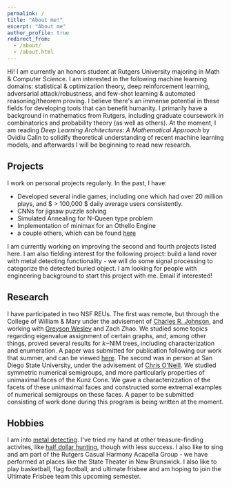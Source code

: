 ```yaml
---
permalink: /
title: "About me!"
excerpt: "About me"
author_profile: true
redirect_from: 
  - /about/
  - /about.html
---
```


Hi! I am currently an honors student at Rutgers University majoring in Math & Computer Science. I am interested in the following machine learning domains: statistical & optimization theory, deep reinforcement learning, adversarial attack/robustness, and few-shot learning & automated reasoning/theorem proving. I believe there's an immense potential in these fields for developing tools that can benefit humanity. I primarily have a background in mathematics from Rutgers, including graduate coursework in combinatorics and probability theory (as well as others). At the moment, I am reading _Deep Learning Architectures: A Mathematical Approach_ by Ovidiu Calin to solidify theoretical understanding of recent machine learning models, and afterwards I will be beginning to read new research. 

Projects
--------
I work on personal projects regularly. In the past, I have:
- Developed several indie games, including one which had over 20 million plays, and $ > 100,000 $ daily average users consistently. 
- CNNs for jigsaw puzzle solving
- Simulated Annealing for N-Queen type problem
- Implementation of minimax for an Othello Engine
- a couple others, which can be found [here](/cv)

I am currently working on improving the second and fourth projects listed here. I am also fielding interest for the following project: build a land rover with metal detecting functionality - we will do some signal processing to categorize the detected buried object. I am looking for people with engineering background to start this project with me. Email if interested!

Research
--------
I have participated in two NSF REUs. The first was remote, but through the College of William & Mary under the advisement of [Charles R. Johnson](https://en.wikipedia.org/wiki/Charles_Royal_Johnson), and working with [Greyson Wesley](https://sites.nd.edu/greyson-wesley/) and Zach Zhao. We studied some topics regarding eigenvalue assignment of certain graphs, and, among other things, proved several results for $k-$NIM trees, including characterization and enumeration. A paper was submitted for publication following our work that summer, and can be viewed [here](/publications). The second was in person at San Diego State University, under the advisement of [Chris O'Neill](https://cdoneill.sdsu.edu/). We studied symmetric numerical semigroups, and more particularly properties of unimaximal faces of the Kunz Cone. We gave a characterizzation of the facets of these unimaximal faces and constructed some extremal examples of numerical semigroups on these faces. A paper to be submitted consisting of work done during this program is being written at the moment.

Hobbies
-------
I am into [metal detecting](/posts/2022/08/blog-post-1/). I've tried my hand at other treasure-finding activites, like [half dollar hunting](https://www.youtube.com/watch?v=xOtxPThNUZI), though with less success. I also like to sing and am part of the Rutgers Casual Harmony Acapella Group - we have performed at places like the State Theater in New Brunswick. I also like to play basketball, flag football, and ultimate frisbee and am hoping to join the Ultimate Frisbee team this upcoming semester.
